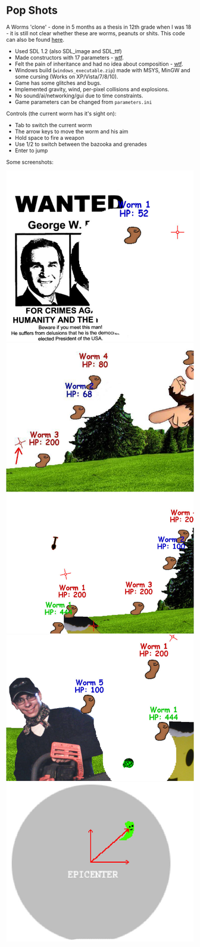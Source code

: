 Pop Shots
=======

A Worms 'clone' - done in 5 months as a thesis in 12th grade when I was 18 - it is still not clear whether these are worms, peanuts or shits. This code can also be found [here](https://github.com/elsys/Victor_Kirilov_Worms).

- Used SDL 1.2 (also SDL_image and SDL_ttf)
- Made constructors with 17 parameters - [wtf](https://github.com/onqtam/old-stuff/blob/master/pop_shots/src/source/physicalobject.cc#L18).
- Felt the pain of inheritance and had no idea about composition - [wtf](doc/html/class_object.png).
- Windows build (```windows_executable.zip```) made with MSYS, MinGW and some cursing (Works on XP/Vista/7/8/10).
- Game has some glitches and bugs.
- Implemented gravity, wind, per-pixel collisions and explosions.
- No sound/ai/networking/gui due to time constraints.
- Game parameters can be changed from ```parameters.ini```

Controls (the current worm has it's sight on):

- Tab to switch the current worm
- The arrow keys to move the worm and his aim
- Hold space to fire a weapon
- Use 1/2 to switch between the bazooka and grenades
- Enter to jump

Some screenshots:

![](screens/scr1.jpg)
![](screens/scr2.jpg)
![](screens/scr3.jpg)
![](screens/scr4.jpg)
![](screens/boom.jpg)
